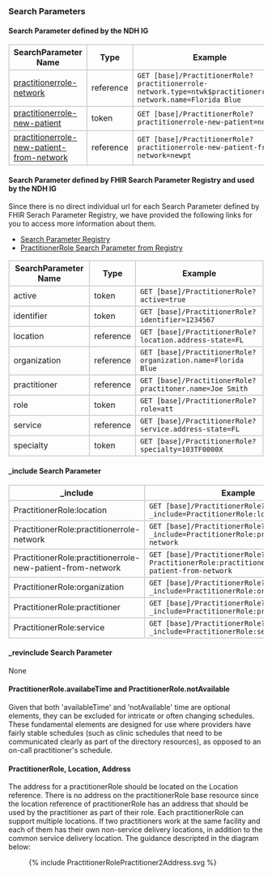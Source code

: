 ### Search Parameters
#### Search Parameter defined by the NDH IG
<style>
    th{border: solid 2px lightgrey;}
    td{border: solid 2px lightgrey;}
</style>

| **SearchParameter Name** | **Type** | **Example** |
|---------------------------|----------|-------------|
| [practitionerrole-network](SearchParameter-practitionerrole-network.html)  | reference |`GET [base]/PractitionerRole?practitionerrole-network.type=ntwk$practitionerrole-network.name=Florida Blue` |
| [practitionerrole-new-patient](SearchParameter-practitionerrole-new-patient.html) | token |`GET [base]/PractitionerRole?practitionerrole-new-patient=newpt`  |
| [practitionerrole-new-patient-from-network](SearchParameter-practitionerrole-new-patient-from-network.html) | reference |`GET [base]/PractitionerRole?practitionerrole-new-patient-from-network=newpt`  |

#### Search Parameter defined by FHIR Search Parameter Registry and used by the NDH IG 
Since there is no direct individual url for each Search Parameter defined by FHIR Serach Parameter Registry, we have provided the following links for you to access more information about them.

- [Search Parameter Registry](https://hl7.org/fhir/R4/searchparameter-registry.html)  
- [PractitionerRole Search Parameter from Registry](https://hl7.org/fhir/R4/practitionerrole.html#search)

<style>
    
    th{border: solid 2px lightgrey;}
    td{border: solid 2px lightgrey;}
</style>


| **SearchParameter Name** | **Type** | **Example** |
|--------------------------|----------|-------------|
| active | token |`GET [base]/PractitionerRole?active=true`  |
| identifier | token |`GET [base]/PractitionerRole?identifier=1234567`  |
| location | reference |`GET [base]/PractitionerRole?location.address-state=FL`  |
| organization | reference |`GET [base]/PractitionerRole?organization.name=Florida Blue`  |
| practitioner | reference |`GET [base]/PractitionerRole?practitoner.name=Joe Smith`  |
| role | token |`GET [base]/PractitionerRole?role=att`  |
| service | reference |`GET [base]/PractitionerRole?service.address-state=FL`  |
| specialty | token |`GET [base]/PractitionerRole?specialty=103TF0000X`  |

#### _include Search Parameter
<style>  
    th{border: solid 2px lightgrey;}
    td{border: solid 2px lightgrey;}
</style>

| **_include** | **Example** |
|--------------|-------------|
| PractitionerRole:location |`GET [base]/PractitionerRole?_include=PractitionerRole:location` |
| PractitionerRole:practitionerrole-network |`GET [base]/PractitionerRole?_include=PractitionerRole:practitionerrole-network` |
| PractitionerRole:practitionerrole-new-patient-from-network |`GET [base]/PractitionerRole?_include= PractitionerRole:practitionerrole-new-patient-from-network` |
| PractitionerRole:organization |`GET [base]/PractitionerRole?_include=PractitionerRole:organization` |
| PractitionerRole:practitioner |`GET [base]/PractitionerRole?_include=PractitionerRole:practitioner` |
| PractitionerRole:service |`GET [base]/PractitionerRole?_include=PractitionerRole:service` |

#### _revinclude Search Parameter
None

#### PractitionerRole.availabeTime and PractitionerRole.notAvailable
Given that both 'availableTime' and 'notAvailable' time are optional elements, they can be excluded for intricate or often changing schedules. These fundamental elements are designed for use where providers have fairly stable schedules (such as clinic schedules that need to be communicated clearly as part of the directory resources), as opposed to an on-call practitioner's schedule.

#### PractitionerRole, Location, Address
The address for a practitionerRole should be located on the Location reference.  There is no address on the practitionerRole base resource since the location reference of practitionerRole has an address that should be used by the practitioner as part of their role. Each practitionerRole can support multiple locations. If two practitioners work at the same facility and each of them has their own non-service delivery locations, in addition to the common service delivery location. The guidance descripted in the diagram below:

<figure>
    {% include PractitionerRolePractitioner2Address.svg %}
    <figcaption> </figcaption>
</figure>